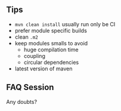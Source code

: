 ## Tips

- `mvn clean install` usually run only be CI
- prefer module specific builds
- clean `.m2`
- keep modules smalls to avoid
    - huge compilation time
    - coupling
    - circular dependencies
- latest version of maven


## FAQ Session

Any doubts?